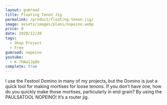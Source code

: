 ```yaml
---
layout: gumroad
title: Floating Tenon Jig
permalink: /product/floating-tenon-jig/
image: assets/images/plans/nopeino.webp
price: 0
date: 2020/12/30
tags:
  - Shop Project
  - Free
gumroad: nopeino
youtube:
  - K-7hNa1Jg9U
complete: true
---
```


I use the Festool Domino in many of my projects, but the Domino is just a quick tool for making mortises for loose tenons. If you don’t have one, how do you quickly make those mortises, particularly in end grain? By using the PAULSATOOL NOPEINO! It’s a router jig.
